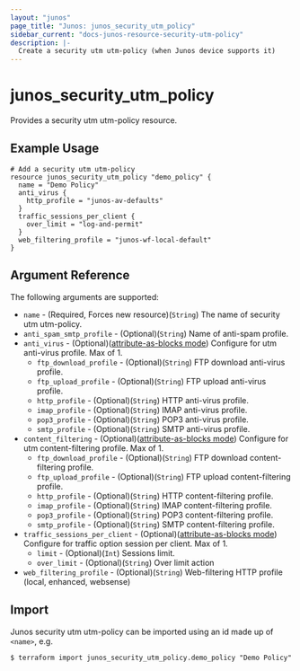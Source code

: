 ```yaml
---
layout: "junos"
page_title: "Junos: junos_security_utm_policy"
sidebar_current: "docs-junos-resource-security-utm-policy"
description: |-
  Create a security utm utm-policy (when Junos device supports it)
---
```


# junos_security_utm_policy

Provides a security utm utm-policy resource.

## Example Usage

```hcl
# Add a security utm utm-policy
resource junos_security_utm_policy "demo_policy" {
  name = "Demo Policy"
  anti_virus {
    http_profile = "junos-av-defaults"
  }
  traffic_sessions_per_client {
    over_limit = "log-and-permit"
  }
  web_filtering_profile = "junos-wf-local-default"
}
```

## Argument Reference

The following arguments are supported:

* `name` - (Required, Forces new resource)(`String`) The name of security utm utm-policy.
* `anti_spam_smtp_profile` - (Optional)(`String`) Name of anti-spam profile.
* `anti_virus` - (Optional)([attribute-as-blocks mode](https://www.terraform.io/docs/configuration/attr-as-blocks.html)) Configure for utm anti-virus profile. Max of 1.
  * `ftp_download_profile` - (Optional)(`String`) FTP download anti-virus profile.
  * `ftp_upload_profile` - (Optional)(`String`) FTP upload anti-virus profile.
  * `http_profile` - (Optional)(`String`) HTTP anti-virus profile.
  * `imap_profile` - (Optional)(`String`) IMAP anti-virus profile.
  * `pop3_profile` - (Optional)(`String`) POP3 anti-virus profile.
  * `smtp_profile` - (Optional)(`String`) SMTP anti-virus profile.
* `content_filtering` - (Optional)([attribute-as-blocks mode](https://www.terraform.io/docs/configuration/attr-as-blocks.html)) Configure for utm content-filtering profile. Max of 1.
  * `ftp_download_profile` - (Optional)(`String`) FTP download content-filtering profile.
  * `ftp_upload_profile` - (Optional)(`String`) FTP upload content-filtering profile.
  * `http_profile` - (Optional)(`String`) HTTP content-filtering profile.
  * `imap_profile` - (Optional)(`String`) IMAP content-filtering profile.
  * `pop3_profile` - (Optional)(`String`) POP3 content-filtering profile.
  * `smtp_profile` - (Optional)(`String`) SMTP content-filtering profile.
* `traffic_sessions_per_client`  - (Optional)([attribute-as-blocks mode](https://www.terraform.io/docs/configuration/attr-as-blocks.html)) Configure for traffic option session per client. Max of 1.
  * `limit` - (Optional)(`Int`) Sessions limit.
  * `over_limit` - (Optional)(`String`) Over limit action
* `web_filtering_profile` - (Optional)(`String`) Web-filtering HTTP profile (local, enhanced, websense)

## Import

Junos security utm utm-policy can be imported using an id made up of `<name>`, e.g.

```
$ terraform import junos_security_utm_policy.demo_policy "Demo Policy"
```
